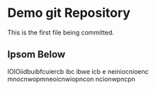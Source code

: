 # Demo git Repository

This is the first file being committed.

## Ipsom Below

IOIOiidbuibfcuiercb ibc ibwe icb e
neiniocnioenc mnocnwopmneoicnwiopncon
ncionwpncpn
